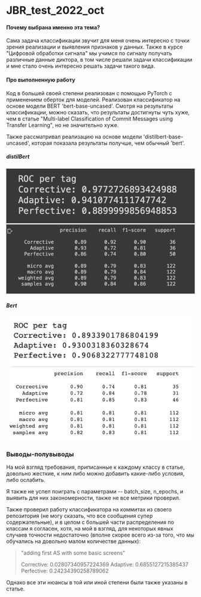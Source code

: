 # JBR_test_2022_oct

#### Почему выбрана именно эта тема? 

Сама задача классификации звучит для меня очень интересно с точки зрения реализации и выявления признаков у данных. Также в курсе "Цифровой обработки сигнала" мы учимся по сигналу получать различные данные диктора, в том числе решали задачи классификации и мне стало очень интересно решать задачи такого вида. 

#### Про выполненную работу 

Код в большей своей степени реализован с помощью PyTorch с применением оберток для моделей. 
Реализован классификатор на основе модели BERT 'bert-base-uncased'. Смотря на результаты классификации, можно сказать, что результаты достигнуты чуть хуже, чем в статье  "Multi-label Classification of Commit Messages using Transfer Learning", но не значительно хуже.

Также рассматривал реализацию на основе модели 'distilbert-base-uncased', которая показала результаты получше, чем обычный 'bert'.

##### distilBert
![](img/distil_bert_1.png)
![](img/distil_bert_2.png)

##### Bert
![](img/bert_1.png)
![](img/bert_2.png)
### Выводы-полувыводы 

На мой взгляд требования, приписанные к каждому классу в статье, довольно жесткие, к ним либо можно добавить какие-либо условия, либо ослабить. 

Я также не успел поиграть с параметрами -- batch_size, n_epochs, и выявить для них закономерности, также не все метрики проверил. 

Также проверил работу классификатора на коммитах из своего репозитория (не могу сказать, что все сообщения супер содержательные), и в целом с большей части распределения по классам я согласен, хотя, на мой в взгляд, для некоторых явных случаев точности недостаточно (вполне скорее всего из-за того, что мы обучались на довольно малом количестве данных):
> "adding first AS with some basic screens"
>
>Corrective: 0.02807340957224369
Adaptive: 0.6855127215385437
Perfective: 0.24234390258789062



Однако все эти нюансы в той или иной степени были также указаны в статье. 
